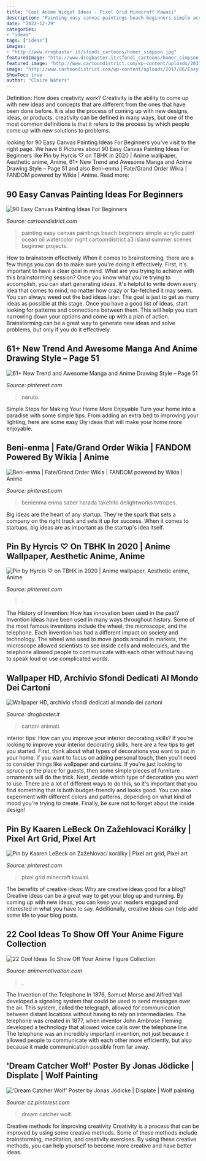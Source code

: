 ```yaml
---
title: "Cool Anime Widget Ideas - Pixel Grid Minecraft Kawaii"
description: "Painting easy canvas paintings beach beginners simple acrylic paint ocean oil watercolor night cartoondistrict a3 island summer scenes beginner projects"
date: "2022-12-29"
categories:
- "ideas"
tags: ["ideas"]
images:
- "http://www.drogbaster.it/sfondi_cartoons/homer_simpson.jpg"
featuredImage: "http://www.drogbaster.it/sfondi_cartoons/homer_simpson.jpg"
featured_image: "http://www.cartoondistrict.com/wp-content/uploads/2017/06/Easy-Canvas-Painting-Ideas-For-Beginners17-1.jpg"
image: "http://www.cartoondistrict.com/wp-content/uploads/2017/06/Easy-Canvas-Painting-Ideas-For-Beginners17-1.jpg"
ShowToc: true
author: "Claire Waters"
---
```



Definition: How does creativity work?
Creativity is the ability to come up with new ideas and concepts that are different from the ones that have been done before. It is also the process of coming up with new designs, ideas, or products. creativity can be defined in many ways, but one of the most common definitions is that it refers to the process by which people come up with new solutions to problems.

	

		
looking for 90 Easy Canvas Painting Ideas For Beginners you've visit to the right page. We have 8 Pictures about 90 Easy Canvas Painting Ideas For Beginners like Pin by Hyrcis ♡ on TBHK in 2020 | Anime wallpaper, Aesthetic anime, Anime, 61+ New Trend and Awesome Manga and Anime Drawing Style – Page 51 and also Beni-enma | Fate/Grand Order Wikia | FANDOM powered by Wikia | Anime. Read more:
		
    
## 90 Easy Canvas Painting Ideas For Beginners

<img loading=lazy src="http://www.cartoondistrict.com/wp-content/uploads/2017/06/Easy-Canvas-Painting-Ideas-For-Beginners17-1.jpg" onerror="this.onerror=null;this.src='https://tse2.mm.bing.net/th?id=OIP.vvkeAUxQvgkUVSxEPgOckQHaJ4&amp;pid=15.1';" alt="90 Easy Canvas Painting Ideas For Beginners">

_Source: cartoondistrict.com_

>painting easy canvas paintings beach beginners simple acrylic paint ocean oil watercolor night cartoondistrict a3 island summer scenes beginner projects. 

	

How to brainstorm effectively
When it comes to brainstorming, there are a few things you can do to make sure you're doing it effectively. First, it's important to have a clear goal in mind. What are you trying to achieve with this brainstorming session? Once you know what you're trying to accomplish, you can start generating ideas. It's helpful to write down every idea that comes to mind, no matter how crazy or far-fetched it may seem. You can always weed out the bad ideas later. The goal is just to get as many ideas as possible at this stage. Once you have a good list of ideas, start looking for patterns and connections between them. This will help you start narrowing down your options and come up with a plan of action. Brainstorming can be a great way to generate new ideas and solve problems, but only if you do it effectively.

    
## 61+ New Trend And Awesome Manga And Anime Drawing Style – Page 51

<img loading=lazy src="https://i.pinimg.com/736x/66/fc/3a/66fc3ab4dc9218b38fb6c0a4ab906325.jpg" onerror="this.onerror=null;this.src='https://tse1.mm.bing.net/th?id=OIP.IQ7Geq9dPhjqhckg0m0BZgHaMW&amp;pid=15.1';" alt="61+ New Trend and Awesome Manga and Anime Drawing Style – Page 51">

_Source: pinterest.com_

>naruto. 

	

Simple Steps for Making Your Home More Enjoyable
Turn your home into a paradise with some simple tips. From adding an extra bed to improving your lighting, here are some easy Diy ideas that will make your home more enjoyable.

    
## Beni-enma | Fate/Grand Order Wikia | FANDOM Powered By Wikia | Anime

<img loading=lazy src="https://i.pinimg.com/736x/50/ff/7d/50ff7db89f81e8aa8715c9d25d4fab93.jpg" onerror="this.onerror=null;this.src='https://tse1.mm.bing.net/th?id=OIP.99ADMzaVQSG4CcY_N1j1oQAAAA&amp;pid=15.1';" alt="Beni-enma | Fate/Grand Order Wikia | FANDOM powered by Wikia | Anime">

_Source: pinterest.com_

>benienma enma saber harada takehito delightworks tvtropes. 

	

Big ideas are the heart of any startup. They're the spark that sets a company on the right track and sets it up for success. When it comes to startups, big ideas are as important as the startup's idea itself. 

    
## Pin By Hyrcis ♡ On TBHK In 2020 | Anime Wallpaper, Aesthetic Anime, Anime

<img loading=lazy src="https://i.pinimg.com/736x/94/22/07/9422072501305af87d43c4e322f28dbc.jpg" onerror="this.onerror=null;this.src='https://tse1.mm.bing.net/th?id=OIP.rMYGiRRsZJ5NJ3oI-kjmIAHaNK&amp;pid=15.1';" alt="Pin by Hyrcis ♡ on TBHK in 2020 | Anime wallpaper, Aesthetic anime, Anime">

_Source: pinterest.com_

>. 

	

The History of Invention: How has innovation been used in the past?
Invention ideas have been used in many ways throughout history. Some of the most famous inventions include the wheel, the microscope, and the telephone. Each invention has had a different impact on society and technology. The wheel was used to move goods around in markets, the microscope allowed scientists to see inside cells and molecules, and the telephone allowed people to communicate with each other without having to speak loud or use complicated words.

    
## Wallpaper HD, Archivio Sfondi Dedicati Al Mondo Dei Cartoni

<img loading=lazy src="http://www.drogbaster.it/sfondi_cartoons/homer_simpson.jpg" onerror="this.onerror=null;this.src='https://tse3.mm.bing.net/th?id=OIP.8ImT_Kt2xY7ZQg6vIva1ugHaEo&amp;pid=15.1';" alt="Wallpaper HD, archivio sfondi dedicati al mondo dei cartoni">

_Source: drogbaster.it_

>cartoni animati. 

	

interior tips: How can you improve your interior decorating skills?
If you're looking to improve your interior decorating skills, here are a few tips to get you started. First, think about what types of decorations you want to put in your home. If you want to focus on adding personal touch, then you'll need to consider things like wallpaper and curtains. If you're just looking to spruce up the place for guests, then some simple pieces of furniture ornaments will do the trick.
Next, decide which type of decoration you want to use. There are a lot of different ways to do this, so it's important that you find something that is both budget-friendly and looks good. You can also experiment with different colors and patterns, depending on what kind of mood you're trying to create. Finally, be sure not to forget about the inside design!

    
## Pin By Kaaren LeBeck On Zažehlovací Korálky | Pixel Art Grid, Pixel Art

<img loading=lazy src="https://i.pinimg.com/736x/cf/37/e9/cf37e995516478d7e72f08862c391eed--pixel-art-kawaii-food-pixel-art-food.jpg" onerror="this.onerror=null;this.src='https://tse4.mm.bing.net/th?id=OIP.x0Eh3aiFDwR0B0JxVhcmewAAAA&amp;pid=15.1';" alt="Pin by Kaaren LeBeck on Zažehlovací korálky | Pixel art grid, Pixel art">

_Source: pinterest.com_

>pixel grid minecraft kawaii. 

	

The benefits of creative ideas: Why are creative ideas good for a blog?
Creative ideas can be a great way to get your blog up and running. By coming up with new ideas, you can keep your readers engaged and interested in what you have to say. Additionally, creative ideas can help add some life to your blog posts.

    
## 22 Cool Ideas To Show Off Your Anime Figure Collection

<img loading=lazy src="https://animemotivation.com/wp-content/uploads/2018/07/colorful-anime-figure-collection.jpg" onerror="this.onerror=null;this.src='https://tse2.mm.bing.net/th?id=OIP.3xpV9ffczvAcJK0XDHJqmQAAAA&amp;pid=15.1';" alt="22 Cool Ideas To Show Off Your Anime Figure Collection">

_Source: animemotivation.com_

>. 

	

The Invention of the Telephone
In 1876, Samuel Morse and Alfred Vail developed a signaling system that could be used to send messages over the air. This system, called the telegraph, allowed for communication between distant locations without having to rely on intermediaries. The telephone was created in 1877, when inventor John Ambrose Fleming developed a technology that allowed voice calls over the telephone line. The telephone was an incredibly important invention, not just because it allowed people to communicate with each other more efficiently, but also because it made communication possible from far away.

    
## &#039;Dream Catcher Wolf&#039; Poster By Jonas Jödicke | Displate | Wolf Painting

<img loading=lazy src="https://i.pinimg.com/736x/ac/72/ef/ac72ef49b23406c1bef8c36738545041.jpg" onerror="this.onerror=null;this.src='https://tse3.mm.bing.net/th?id=OIP.PvkuW4cHt9VhWjeyGHxZxAHaKX&amp;pid=15.1';" alt="&#039;Dream Catcher Wolf&#039; Poster by Jonas Jödicke | Displate | Wolf painting">

_Source: cz.pinterest.com_

>dream catcher wolf. 

	

Creative methods for improving creativity
Creativity is a process that can be improved by using some creative methods. Some of these methods include brainstorming, meditation, and creativity exercises. By using these creative methods, you can help yourself to become more creative and have better ideas.

